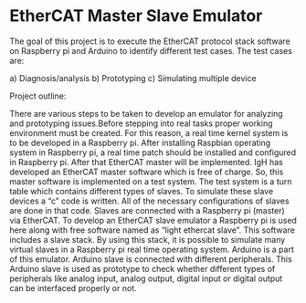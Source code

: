 # EtherCAT Master Slave Emulator

The goal of this project is to execute the EtherCAT protocol stack software on Raspberry pi and
Arduino to identify different test cases. The test cases are:

a) Diagnosis/analysis
b) Prototyping
c) Simulating multiple device

Project outline:

There are various steps to be taken to develop an emulator for analyzing and prototyping issues.Before stepping into real tasks proper working environment must be created. For this reason, a real time kernel system is to be developed in a Raspberry pi. After installing Raspbian operating system in Raspberry pi, a real time patch should be installed and configured in Raspberry pi. After that EtherCAT master will be implemented. IgH has developed an EtherCAT master
software which is free of charge. So, this master software is implemented on a test system. The test system is a turn table which contains different types of slaves. To simulate these slave devices a “c” code is written. All of the necessary configurations of slaves are done in that code. Slaves are connected with a Raspberry pi (master) via EtherCAT. To develop an EtherCAT slave emulator a Raspberry pi is used here along with free software named as “light ethercat slave”. This software includes a slave stack. By using this stack, it is possible to simulate many virtual slaves in a Raspberry pi real time operating system. Arduino is a part of this emulator. Arduino slave is connected with different peripherals. This Arduino slave is used as prototype to check whether different types of peripherals like analog input, analog output, digital input or digital output can be interfaced properly or not. 
